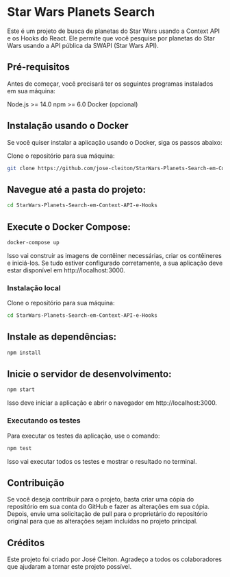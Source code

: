 # Star Wars Planets Search

Este é um projeto de busca de planetas do Star Wars usando a Context API e os Hooks do React. Ele permite que você pesquise por planetas do Star Wars usando a API pública da SWAPI (Star Wars API).

## Pré-requisitos

Antes de começar, você precisará ter os seguintes programas instalados em sua máquina:

Node.js >= 14.0
npm >= 6.0
Docker (opcional)

## Instalação usando o Docker

Se você quiser instalar a aplicação usando o Docker, siga os passos abaixo:

Clone o repositório para sua máquina:

```bash
git clone https://github.com/jose-cleiton/StarWars-Planets-Search-em-Context-API-e-Hooks.git

```

## Navegue até a pasta do projeto:

```bash
cd StarWars-Planets-Search-em-Context-API-e-Hooks

```

## Execute o Docker Compose:

```bash
docker-compose up

```
Isso vai construir as imagens de contêiner necessárias, criar os contêineres e iniciá-los. Se tudo estiver configurado corretamente, a sua aplicação deve estar disponível em http://localhost:3000.

### Instalação local

Clone o repositório para sua máquina:

```bash
cd StarWars-Planets-Search-em-Context-API-e-Hooks
```

## Instale as dependências:

```bash
npm install

```
## Inicie o servidor de desenvolvimento:
```bash
npm start

```

Isso deve iniciar a aplicação e abrir o navegador em http://localhost:3000.

### Executando os testes

Para executar os testes da aplicação, use o comando:
```bash
npm test
```

Isso vai executar todos os testes e mostrar o resultado no terminal.

## Contribuição

Se você deseja contribuir para o projeto, basta criar uma cópia do repositório em sua conta do GitHub e fazer as alterações em sua cópia. Depois, envie uma solicitação de pull para o proprietário do repositório original para que as alterações sejam incluídas no projeto principal.



## Créditos

Este projeto foi criado por José Cleiton. Agradeço a todos os colaboradores que ajudaram a tornar este projeto possível.














